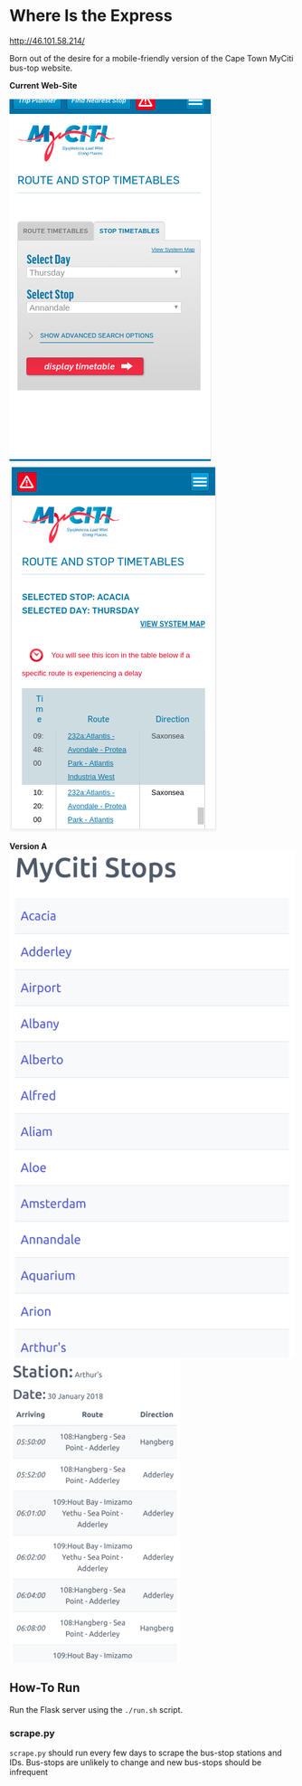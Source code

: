 # Where Is the Express

http://46.101.58.214/

Born out of the desire for a mobile-friendly version of the Cape Town MyCiti bus-top website.

**Current Web-Site**

![alt text](images/original_picker.png "The current MyCiti bus-stop picker on a mobile screen")
![alt text](images/original_timetable.png "The current MyCiti bus-stop timetable on a mobile screen")

**Version A**
![alt text](images/new_picker.png "The new MyCiti bus-stop picker on a mobile screen")
![alt text](images/new_timetable.png "The new MyCiti bus-stop timetable on a mobile screen")

## How-To Run

Run the Flask server using the `./run.sh` script.

### scrape.py

`scrape.py` should run every few days to scrape the bus-stop stations and IDs. Bus-stops are unlikely to change and new bus-stops should be infrequent




